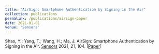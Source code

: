 ```yaml
---
title: "AirSign: Smartphone Authentication by Signing in the Air"
collection: publications
permalink: /publications/airsign-paper
date: 2021-01-01
venue: 'Sensors'
---
```

Shao, Y.; Yang, T.; Wang, H.; Ma, J. AirSign: Smartphone Authentication by Signing in the Air. [Sensors](https://www.mdpi.com/1424-8220/21/1/104) 2021, 21, 104. [[Paper](/files/sensors-21-00104.pdf)]
